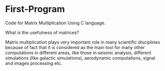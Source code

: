 # First-Program
  Code for Matrix Multiplication Using C language.

  What is the usefulness of matrices? 
  
  Matrix multiplication plays very important role in many scientific disciplines because of fact that it is considered as the main tool for many other computations in different areas, like those in seismic analysis, different simulations (like galactic simulations), aerodynamic computations, signal and images processing etc.
